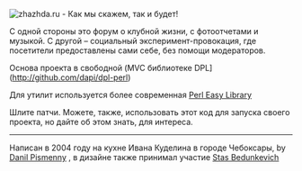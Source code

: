![zhazhda.ru - Как мы скажем, так и будет!](http://zhazhda.ru/pic/logo168x70.gif)

С одной стороны это форум о клубной жизни, с фотоотчетами и музыкой.
С другой &ndash; социальный эксперимент-провокация, где посетители предоставлены сами себе, без помощи модераторов.

Основа проекта в свободной (MVC библиотеке DPL](http://github.com/dapi/dpl-perl)

Для утилит используется более современная [Perl Easy Library](http://github.com/dapi/el-perl)

Шлите патчи. Можете, также, использовать этот код для запуска своего проекта, но дайте об этом знать, для интереса.

---

Написан в 2004 году на кухне Ивана Куделина в городе Чебоксары, by [Danil Pismenny](http://dapi.ru/) , в дизайне также принимал участие [Stas Bedunkevich](http://www.bedunkevich.com)
